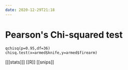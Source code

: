 ```yaml
---
date: 2020-12-29T21:18
---
```


# Pearson's Chi-squared test

	qchisq(p=0.95,df=36)
	chisq.test(x=armed$knife,y=armed$firearm)

[[[stats]]]
[[R]]
[[snips]]
